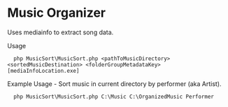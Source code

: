 Music Organizer
===================

Uses mediainfo to extract song data.

Usage
```
  php MusicSort\MusicSort.php <pathToMusicDirectory> <sortedMusicDestination> <folderGroupMetadataKey> [mediaInfoLocation.exe]
```

Example Usage - Sort music in current directory by performer (aka Artist).
```
  php MusicSort\MusicSort.php C:\Music C:\OrganizedMusic Performer
```